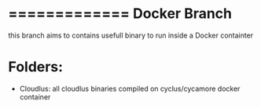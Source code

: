 =============
Docker Branch
=============


this branch aims to contains usefull binary to run inside a Docker containter

Folders:
========

* Cloudlus: all cloudlus binaries compiled on cyclus/cycamore docker container
